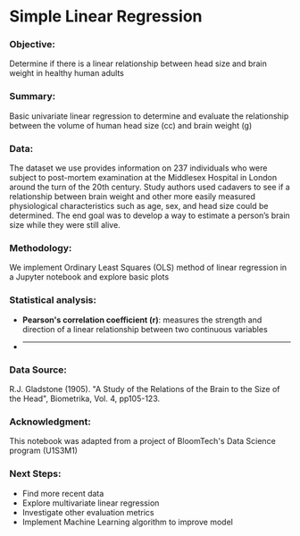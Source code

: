 # Simple Linear Regression

### Objective:
Determine if there is a linear relationship between head size and brain weight in healthy human adults

### Summary:
Basic univariate linear regression to determine and evaluate the relationship between the volume of human head size (cc) and brain weight (g)

### Data:
The dataset we use provides information on 237 individuals who were subject to post-mortem examination at the Middlesex Hospital in London around the turn of the 20th century. Study authors used cadavers to see if a relationship between brain weight and other more easily measured physiological characteristics such as age, sex, and head size could be determined. The end goal was to develop a way to estimate a person’s brain size while they were still alive.

### Methodology:
We implement Ordinary Least Squares (OLS) method of linear regression in a Jupyter notebook and explore basic plots

### Statistical analysis:
- **Pearson's correlation coefficient (r)**: measures the strength and direction of a linear relationship between two continuous variables
- ****

### Data Source:
R.J. Gladstone (1905). "A Study of the Relations of the Brain to the Size of the Head", Biometrika, Vol. 4, pp105-123.

### Acknowledgment:
This notebook was adapted from a project of BloomTech's Data Science program (U1S3M1)

### Next Steps:
- Find more recent data
- Explore multivariate linear regression
- Investigate other evaluation metrics
- Implement Machine Learning algorithm to improve model
